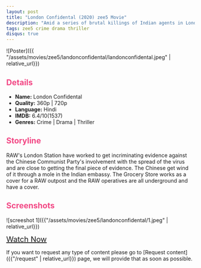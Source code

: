 ```yaml
---
layout: post
title: "London Confidental (2020) zee5 Movie"
description: "Amid a series of brutal killings of Indian agents in London, a RAW officer and Indias Ambassador to Great Britain race against time to find the traitor within their own ranks. "
tags: zee5 crime drama thriller
disqus: true
---
```

<style>
h2{
    color:#F24784;
}
</style>

![Poster]({{ "/assets/movies/zee5/landonconfidental/landonconfidental.jpeg" | relative_url}})

## Details

* **Name:** London Confidental
* **Quality:** 360p \| 720p
* **Language:** Hindi
* **IMDB:**  6.4/10(1537)
* **Genres:** Crime \| Drama \| Thriller

## Storyline

RAW's London Station have worked to get incriminating evidence against the Chinese Communist Party's involvement with the spread of the virus and are close to getting the final piece of evidence. The Chinese get wind of it through a mole in the Indian embassy. The Grocery Store works as a cover for a RAW outpost and the RAW operatives are all underground and have a cover.

## Screenshots

![screeshot 1]({{"/assets/movies/zee5/landonconfidental/1.jpeg" | relative_url}})
<!-- <br>
![screeshot 2]({{"/assets/movies/zee5/landonconfidental/2.jpg" | relative_url}})
<br>
![screeshot 3]({{"/assets/movies/zee5/landonconfidental/3.jpg" | relative_url}})
<br> -->

<a class="btn card_btn" href="{{ '/movies/zee5/landonconfidental' | relative_url}}" style="font-size:20px" target="_blank">Watch Now</a>

If you want to request any type of content please go to [Request content]({{"/request" | relative_url}}) page, we will provide that as soon as possible.

